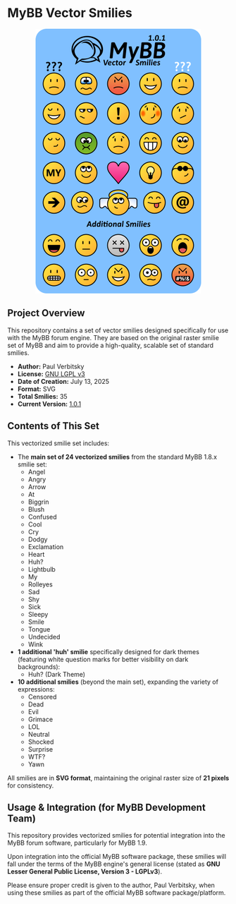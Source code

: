 # MyBB Vector Smilies

<p align="center">
  <img src="mybb-vector-smilies.png" alt="MyBB Vector Smilies Preview">
</p>

## Project Overview

This repository contains a set of vector smilies designed specifically for use with the MyBB forum engine. They are based on the original raster smilie set of MyBB and aim to provide a high-quality, scalable set of standard smilies.

* **Author:** Paul Verbitsky
* **License:** [GNU LGPL v3](https://www.gnu.org/licenses/lgpl-3.0.html)
* **Date of Creation:** July 13, 2025
* **Format:** SVG
* **Total Smilies:** 35
* **Current Version:** [1.0.1](https://github.com/Paul-Verbitsky/MyBB-Vector-Smilies/releases)

## Contents of This Set

This vectorized smilie set includes:
* The **main set of 24 vectorized smilies** from the standard MyBB 1.8.x smilie set:
    * Angel
    * Angry
    * Arrow
    * At
    * Biggrin
    * Blush
    * Confused
    * Cool
    * Cry
    * Dodgy
    * Exclamation
    * Heart
    * Huh?
    * Lightbulb
    * My
    * Rolleyes
    * Sad
    * Shy
    * Sick
    * Sleepy
    * Smile
    * Tongue
    * Undecided
    * Wink
* **1 additional 'huh' smilie** specifically designed for dark themes (featuring white question marks for better visibility on dark backgrounds):
    * Huh? (Dark Theme)
* **10 additional smilies** (beyond the main set), expanding the variety of expressions:
    * Censored
    * Dead
    * Evil
    * Grimace
    * LOL
    * Neutral
    * Shocked
    * Surprise
    * WTF?
    * Yawn

All smilies are in **SVG format**, maintaining the original raster size of **21 pixels** for consistency.

## Usage & Integration (for MyBB Development Team)

This repository provides vectorized smilies for potential integration into the MyBB forum software, particularly for MyBB 1.9.

Upon integration into the official MyBB software package, these smilies will fall under the terms of the MyBB engine's general license (stated as **GNU Lesser General Public License, Version 3 - LGPLv3**).

Please ensure proper credit is given to the author, Paul Verbitsky, when using these smilies as part of the official MyBB software package/platform.
